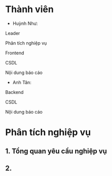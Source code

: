 # Thành viên
- Huỳnh Như:

Leader
  
Phân tích nghiệp vụ
  
Frontend
  
CSDL
  
Nội dung báo cáo
- Anh Tân:

Backend
          
CSDL
          
Nội dung báo cáo
# Phân tích nghiệp vụ

## 1. Tổng quan yêu cầu nghiệp vụ
## 2. 
